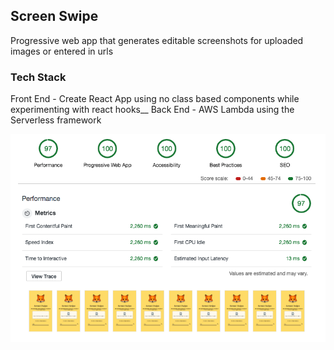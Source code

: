 ## Screen Swipe
Progressive web app that generates editable screenshots for uploaded images or entered in urls

### Tech Stack

Front End - Create React App using no class based components while experimenting with react hooks__
Back End - AWS Lambda using the Serverless framework

![Alt text](public/audit.png?raw=true "Title")

